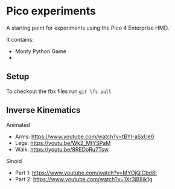# Pico experiments

A starting point for experiments using the Pico 4 Enterprise HMD.

It contains:
- Monty Python Game
- 

## Setup

To checkout the fbx files run `git lfs pull`

## Inverse Kinematics

Animated

- Arms: https://www.youtube.com/watch?v=tBYl-aSxUe0
- Legs: https://youtu.be/Wk2_MtYSPaM
- Walk: https://youtu.be/8REDoRu7Tsw

Sinoid

- Part 1: https://www.youtube.com/watch?v=MYOjQICbd8I
- Part 2: https://www.youtube.com/watch?v=1Xr3jB8ik1g

